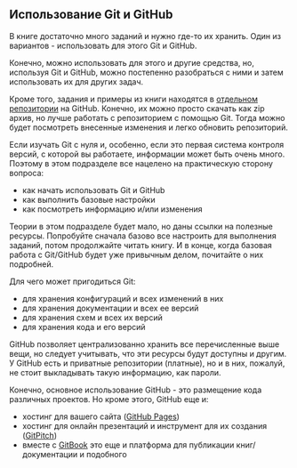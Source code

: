 ## Использование Git и GitHub

В книге достаточно много заданий и нужно где-то их хранить.
Один из вариантов - использовать для этого Git и GitHub.

Конечно, можно использовать для этого и другие средства, но, используя Git и GitHub, можно постепенно разобраться с ними и затем использовать их для других задач.

Кроме того, задания и примеры из книги находятся в [отдельном репозитории](https://github.com/natenka/pyneng-examples-exercises/) на GitHub.
Конечно, их можно просто скачать как zip архив, но лучше работать с репозиторием с помощью Git.
Тогда можно будет посмотреть внесенные изменения и легко обновить репозиторий.

Если изучать Git с нуля и, особенно, если это первая система контроля версий, с которой вы работаете, информации может быть очень много.
Поэтому в этом подразделе все нацелено на практическую сторону вопроса:

* как начать использовать Git и GitHub
* как выполнить базовые настройки
* как посмотреть информацию и/или изменения

Теории в этом подразделе будет мало, но даны ссылки на полезные ресурсы.
Попробуйте сначала базово все настроить для выполнения заданий, потом продолжайте читать книгу.
И в конце, когда базовая работа с Git/GitHub будет уже привычным делом, почитайте о них подробней.

Для чего может пригодиться Git:

* для хранения конфигураций и всех изменений в них
* для хранения документации и всех ее версий
* для хранения схем и всех их версий
* для хранения кода и его версий

GitHub позволяет централизованно хранить все перечисленные выше вещи, но следует учитывать, что эти ресурсы будут доступны и другим.
У GitHub есть и приватные репозитории (платные), но и в них, пожалуй, не стоит выкладывать такую информацию, как пароли.

Конечно, основное использование GitHub - это размещение кода различных проектов.
Но кроме этого, GitHub еще и:

* хостинг для вашего сайта ([GitHub Pages](https://pages.github.com/))
* хостинг для онлайн презентаций и инструмент для их создания ([GitPitch](https://gitpitch.com/))
* вместе с [GitBook](https://www.gitbook.com) это еще и платформа для публикации книг/документации и подобного


